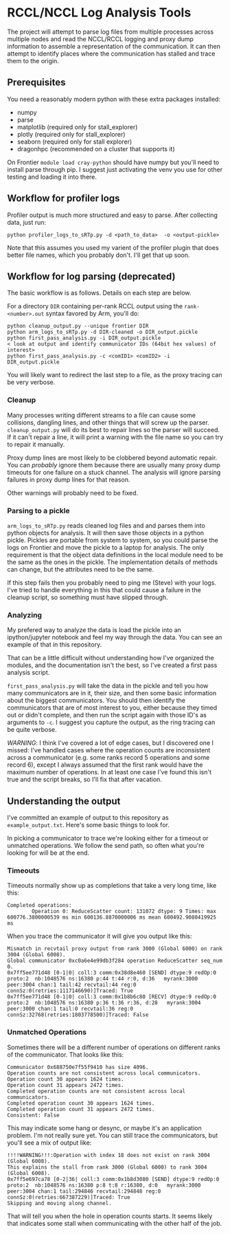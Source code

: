 # RCCL/NCCL Log Analysis Tools

The project will attempt to parse log files from multiple processes across multiple nodes and read the NCCL/RCCL logging and proxy dump information to assemble a representation of the communication. It can then attempt to identify places where the communication has stalled and trace them to the origin.

## Prerequisites

You need a reasonably modern python with these extra packages installed:

- numpy
- parse
- matplotlib (required only for stall_explorer)
- plotly (required only for stall_explorer)
- seaborn (required only for stall explorer)
- dragonhpc (recommended on a cluster that supports it)

On Frontier `module load cray-python` should have numpy but you'll need to install parse through pip. I suggest just activating the venv you use for other testing and loading it into there.

## Workflow for profiler logs

Profiler output is much more structured and easy to parse. After collecting data, just run:

```
python profiler_logs_to_sRTp.py -d <path_to_data>  -o <output-pickle>
```

Note that this assumes you used my varient of the profiler plugin that does better file names, which you probably don't. I'll get that up soon.

## Workflow for log parsing (deprecated)


The basic workflow is as follows. Details on each step are below.

For a directory `DIR` containing per-rank RCCL output using the `rank-<number>.out` syntax favored by Arm, you'll do:

```
python cleanup_output.py --unique frontier DIR
python arm_logs_to_sRTp.py -d DIR-cleaned -o DIR_output.pickle
python first_pass_analysis.py -i DIR_output.pickle
< look at output and identify communicator IDs (64bit hex values) of interest>
python first_pass_analysis.py -c <comID1> <comID2> -i DIR_output.pickle
```

You will likely want to redirect the last step to a file, as the proxy tracing can be very verbose.

### Cleanup

Many processes writing different streams to a file can cause some collisions, dangling lines, and other things that will screw up the parser. `cleanup_output.py` will do its best to repair lines so the parser will succeed. If it can't repair a line, it will print a warning with the file name so you can try to repair it manually.

Proxy dump lines are most likely to be clobbered beyond automatic repair. You can *probably* ignore them because there are usually many proxy dump timeouts for one failure on a stuck channel. The analysis will ignore parsing failures in proxy dump lines for that reason.

Other warnings will probably need to be fixed.

### Parsing to a pickle

`arm_logs_to_sRTp.py` reads cleaned log files and and parses them into python objects for analysis. It will then save those objects in a python pickle. Pickles are portable from system to system, so you could parse the logs on Frontier and move the pickle to a laptop for analysis. The only requirement is that the object data definitions in the local module need to be the same as the ones in the pickle. The implementation details of methods can change, but the attributes need to be the same.

If this step fails then you probably need to ping me (Steve) with your logs. I've tried to handle everything in this that could cause a failure in the cleanup script, so something must have slipped through.

### Analyzing

My prefered way to analyze the data is load the pickle into an ipython/jupyter notebook and feel my way through the data. You can see an example of that in this repository.

That can be a little difficult without understanding how I've organized the modules, and the documentation isn't the best, so I've created a first pass analysis script.

`first_pass_analysis.py` will take the data in the pickle and tell you how many communicators are in it, their size, and then some basic information about the biggest communicators. You should then identify the communicators that are of most interest to you, either because they timed out or didn't complete, and then run the script again with those ID's as arguments to `-c`. I suggest you capture the output, as the ring tracing can be quite verbose.

*WARNING*: I think I've covered a lot of edge cases, but I discovered one I missed: I've handled cases where the operation counts are inconsistent across a communicator (e.g. some ranks record 5 operations and some record 6), except I always assumed that the first rank would have the maximum number of operations. In at least one case I've found this isn't true and the script breaks, so I'll fix that after vacation.

## Understanding the output

I've committed an example of output to this repository as `example_output.txt`. Here's some basic things to look for.

In picking a communicator to trace we're looking either for a timeout or unmatched operations. We follow the send path, so often what you're looking for will be at the end.

### Timeouts

Timeouts normally show up as completions that take a very long time, like this:

```
Completed operations:
        Operation 0: ReduceScatter count: 131072 dtype: 9 Times: max 600776.3800000539 ms min 600136.8870000006 ms mean 600492.9080419925 ms
```

When you trace the communicator it will give you output like this:

```
Mismatch in recvtail proxy output from rank 3000 (Global 6000) on rank 3004 (Global 6008).
Global communicator 0xc0a6e4e99db3f284 operation ReduceScatter seq_num 0.
0x7ff5ee771d48 [0-1|0| coll:3 comm:0x38d8e460 [SEND] dtype:9 redOp:0 proto:2  nb:1048576 ns:16380 p:44 t:44 r:0, d:36   myrank:3000 peer:3004 chan:1 tail:42 recvtail:44 reg:0 connSz:0(retries:1117146690)]Traced: True
0x7ff5ee771d48 [0-1|0| coll:3 comm:0x1b8b6c80 [RECV] dtype:9 redOp:0 proto:2  nb:1048576 ns:16380 p:36 t:36 r:36, d:28   myrank:3004 peer:3000 chan:1 tail:0 recvtail:36 reg:0 connSz:32768(retries:1803778500)]Traced: False
```

### Unmatched Operations

Sometimes there will be a different number of operations on different ranks of the communicator. That looks like this:

```
Communicator 0x688750e7f55f9410 has size 4096.
Operation counts are not consistent across local communicators.
Operation count 30 appears 1624 times.
Operation count 31 appears 2472 times.
Completed operation counts are not consistent across local communicators.
Completed operation count 30 appears 1624 times.
Completed operation count 31 appears 2472 times.
Consistent: False
```
This may indicate some hang or desync, or maybe it's an application problem. I'm not really sure yet. You can still trace the communicators, but you'll see a mix of output like:
```
!!!!WARNING!!!:Operation with index 18 does not exist on rank 3004 (Global 6008).
This explains the stall from rank 3000 (Global 6000) to rank 3004 (Global 6008).
0x7ff5e697ca78 [0-2|36| coll:3 comm:0x1b8d3080 [SEND] dtype:9 redOp:0 proto:2  nb:1048576 ns:16380 p:8 t:8 r:16380, d:0   myrank:3000 peer:3004 chan:1 tail:294846 recvtail:294848 reg:0 connSz:0(retries:667387229)]Traced: True
Skipping and moving along channel.
```
That will tell you when the hole in operation counts starts. It seems likely that indicates some stall when communicating with the other half of the job.